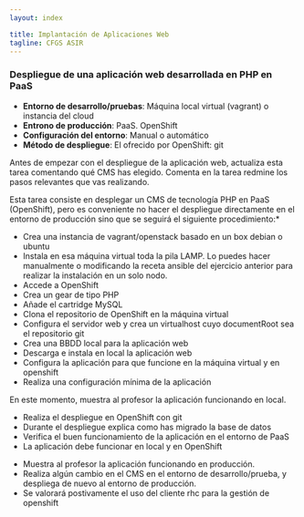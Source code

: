 ```yaml
---
layout: index

title: Implantación de Aplicaciones Web
tagline: CFGS ASIR
---
```


### Despliegue de una aplicación web desarrollada en PHP en PaaS
<div class='nota' markdown='1'>

* **Entorno de desarrollo/pruebas**: Máquina local virtual (vagrant) o instancia del cloud
* **Entrono de producción**: PaaS. OpenShift
* **Configuración del entorno**: Manual o automático
* **Método de despliegue**: El ofrecido por OpenShift: git
</div>

<div class='ejercicios' markdown='1'>
Antes de empezar con el despliegue de la aplicación web, actualiza esta tarea comentando qué CMS has elegido. Comenta en la tarea redmine los pasos relevantes que vas realizando.
</div>

Esta tarea consiste en desplegar un CMS de tecnología PHP en PaaS (OpenShift), pero es conveniente no hacer el despliegue directamente en el entorno de producción sino que se seguirá el siguiente procedimiento:* 

* Crea una instancia de vagrant/openstack basado en un box debian o ubuntu
* Instala en esa máquina virtual toda la pila LAMP. Lo puedes hacer manualmente o modificando la receta ansible del ejercicio anterior para realizar la instalación en un solo nodo.
* Accede a OpenShift
* Crea un gear de tipo PHP
* Añade el cartridge MySQL
* Clona el repositorio de OpenShift en la máquina virtual
* Configura el servidor web y crea un virtualhost cuyo documentRoot sea el repositorio git
* Crea una BBDD local para la aplicación web
* Descarga e instala en local la aplicación web
* Configura la aplicación para que funcione en la máquina virtual y en openshift
* Realiza una configuración mínima de la aplicación

<div class='ejercicios' markdown='1'>
En este momento, muestra al profesor la aplicación funcionando en local.
</div>

* Realiza el despliegue en OpenShift con git
* Durante el despliegue explica como has migrado la base de datos
* Verifica el buen funcionamiento de la aplicación en el entorno de PaaS
* La aplicación debe funcionar en local y en OpenShift

<div class='ejercicios' markdown='1'>

* Muestra al profesor la aplicación funcionando en producción.
* Realiza algún cambio en el CMS en el entorno de desarrollo/prueba, y despliega de nuevo al entorno de producción.
* Se valorará postivamente el uso del cliente rhc para la gestión de openshift
</div>